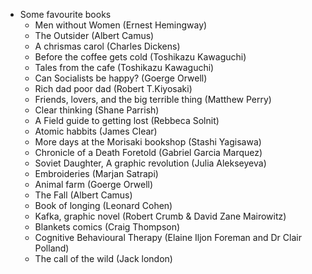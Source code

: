 - Some favourite books
  - Men without Women (Ernest Hemingway)
  - The Outsider (Albert Camus)
  - A chrismas carol (Charles Dickens)
  - Before the coffee gets cold (Toshikazu Kawaguchi)
  - Tales from the cafe (Toshikazu Kawaguchi)
  - Can Socialists be happy? (Goerge Orwell)
  - Rich dad poor dad (Robert T.Kiyosaki)
  - Friends, lovers, and the big terrible thing (Matthew Perry)
  - Clear thinking (Shane Parrish)
  - A Field guide to getting lost (Rebbeca Solnit)
  - Atomic habbits (James Clear)
  - More days at the Morisaki bookshop (Stashi Yagisawa)
  - Chronicle of a Death Foretold (Gabriel Garcia Marquez)
  - Soviet Daughter, A graphic revolution (Julia Alekseyeva)
  - Embroideries (Marjan Satrapi)
  - Animal farm (Goerge Orwell)
  - The Fall (Albert Camus)
  - Book of longing (Leonard Cohen)
  - Kafka, graphic novel  (Robert Crumb & David Zane Mairowitz)
  - Blankets comics (Craig Thompson)
  - Cognitive Behavioural Therapy  (Elaine Iljon Foreman and Dr Clair Polland)
  - The call of the wild (Jack london)
